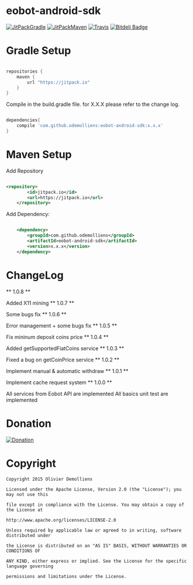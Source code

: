 # eobot-android-sdk
[![JitPackGradle](https://img.shields.io/github/tag/odemolliens/eobot-android-sdk.svg?label=gradle)](https://jitpack.io/#odemolliens/eobot-android-sdk/)
[![JitPackMaven](https://img.shields.io/github/tag/odemolliens/eobot-android-sdk.svg?label=maven)](https://jitpack.io/#odemolliens/eobot-android-sdk/)
[![Travis](https://travis-ci.org/odemolliens/eobot-android-sdk.svg)](https://travis-ci.org/odemolliens/eobot-android-sdk)
[![Bitdeli Badge](https://d2weczhvl823v0.cloudfront.net/odemolliens/eobot-android-sdk/trend.png)](https://bitdeli.com/free "Bitdeli Badge")



Gradle Setup
==========
```gradle

repositories {
    maven {
        url "https://jitpack.io"
    }
}

```
Compile in the build.gradle file. for X.X.X please refer to the change log.
```gradle

dependencies{
    compile 'com.github.odemolliens:eobot-android-sdk:x.x.x'
}
  ```

Maven Setup
==========

  Add Repository
```xml

<repository>
	    <id>jitpack.io</id>
	    <url>https://jitpack.io</url>
	</repository>

```
  Add Dependency:
```xml

	<dependency>
	    <groupId>com.github.odemolliens</groupId>
	    <artifactId>eobot-android-sdk</artifactId>
	    <version>x.x.x</version>
	</dependency>

  ```

ChangeLog
===

** 1.0.8 **

Added X11 mining
** 1.0.7 **

Some bugs fix
** 1.0.6 **

Error management + some bugs fix
** 1.0.5 **

Fix mininum deposit coins price
** 1.0.4 **

Added getSupportedFiatCoins service
** 1.0.3 **

Fixed a bug on getCoinPrice service
** 1.0.2 **

Implement manual & automatic withdraw
** 1.0.1 **

Implement cache request system
** 1.0.0 **

All services from Eobot API are implemented
All basics unit test are implemented

Donation
==========
[![Donation](https://blockchain.info/Resources/buttons/donate_64.png)](https://blockchain.info/address/1EobotDynsNEcx7X1TTkccq3RFqXoFPtP)


Copyright
==========


  	Copyright 2015 Olivier Demolliens

	Licensed under the Apache License, Version 2.0 (the "License"); you may not use this

	file except in compliance with the License. You may obtain a copy of the License at

	http://www.apache.org/licenses/LICENSE-2.0

	Unless required by applicable law or agreed to in writing, software distributed under

	the License is distributed on an "AS IS" BASIS, WITHOUT WARRANTIES OR CONDITIONS OF

	ANY KIND, either express or implied. See the License for the specific language governing

	permissions and limitations under the License.

